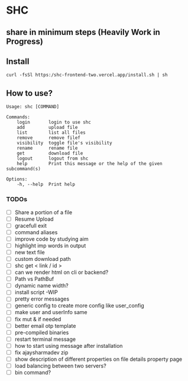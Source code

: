 # SHC

## share in minimum steps (Heavily Work in Progress)

## Install

```console
curl -fsSl https:/shc-frontend-two.vercel.app/install.sh | sh
```

## How to use?

```console
Usage: shc [COMMAND]

Commands:
    login       login to use shc
    add         upload file
    list        list all files
    remove      remove filef
    visibility  toggle file's visibility
    rename      rename file
    get         download file
    logout      logout from shc
    help        Print this message or the help of the given subcommand(s)

Options:
    -h, --help  Print help
```

### TODOs

- [ ] Share a portion of a file
- [ ] Resume Upload
- [ ] gracefull exit
- [ ] command aliases
- [ ] improve code by studying aim
- [ ] highlight imp words in output
- [ ] new text file
- [ ] custom download path
- [ ] shc get < link / id >
- [ ] can we render html on cli or backend?
- [ ] Path vs PathBuf
- [ ] dynamic name width?
- [ ] install script -WIP
- [ ] pretty error messages
- [ ] generic config to create more config like user_config
- [ ] make user and userInfo same
- [ ] fix mut & if needed
- [ ] better email otp template
- [ ] pre-compiled binaries
- [ ] restart terminal message
- [ ] how to start using message after installation
- [ ] fix ajaysharmadev zip
- [ ] show description of different properties on file details property page
- [ ] load balancing between two servers?
- [ ] bin command?
